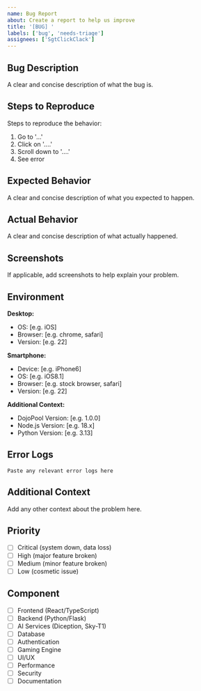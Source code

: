 ```yaml
---
name: Bug Report
about: Create a report to help us improve
title: '[BUG] '
labels: ['bug', 'needs-triage']
assignees: ['SgtClickClack']
---
```


## Bug Description

A clear and concise description of what the bug is.

## Steps to Reproduce

Steps to reproduce the behavior:

1. Go to '...'
2. Click on '....'
3. Scroll down to '....'
4. See error

## Expected Behavior

A clear and concise description of what you expected to happen.

## Actual Behavior

A clear and concise description of what actually happened.

## Screenshots

If applicable, add screenshots to help explain your problem.

## Environment

**Desktop:**

- OS: [e.g. iOS]
- Browser: [e.g. chrome, safari]
- Version: [e.g. 22]

**Smartphone:**

- Device: [e.g. iPhone6]
- OS: [e.g. iOS8.1]
- Browser: [e.g. stock browser, safari]
- Version: [e.g. 22]

**Additional Context:**

- DojoPool Version: [e.g. 1.0.0]
- Node.js Version: [e.g. 18.x]
- Python Version: [e.g. 3.13]

## Error Logs

```
Paste any relevant error logs here
```

## Additional Context

Add any other context about the problem here.

## Priority

- [ ] Critical (system down, data loss)
- [ ] High (major feature broken)
- [ ] Medium (minor feature broken)
- [ ] Low (cosmetic issue)

## Component

- [ ] Frontend (React/TypeScript)
- [ ] Backend (Python/Flask)
- [ ] AI Services (Diception, Sky-T1)
- [ ] Database
- [ ] Authentication
- [ ] Gaming Engine
- [ ] UI/UX
- [ ] Performance
- [ ] Security
- [ ] Documentation
